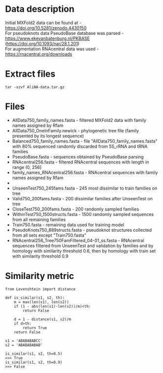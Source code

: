 Data description
===

Initial MXFold2 data can be found at - https://doi.org/10.5281/zenodo.4430150<br />
For pseudoknots data PseudoBase database was parsed - https://www.ekevanbatenburg.nl/PKBASE (https://doi.org/10.1093/nar/28.1.201)<br />
For augmentation RNAcentral data was used - https://rnacentral.org/downloads<br />

# Extract files
```
tar -xzvf AliNA-data.tar.gz
```

# Files
- AllData750_family_names.fasta - filtered MXFold2 data with family names assigned by Rfam
- AllData750_OneInFamily.newick - phylogenetic tree file (family presented by its longest sequence) 
- Balanced750_family_names.fasta - file "AllData750_family_names.fasta" with 80% sequenced randomly discarded from 5S_rRNA and tRNA families 
- PseudoBase.fasta - sequences obtained by PseudoBase parsing
- RNAcentral256.fasta - filtered RNAcentral sequences with length in range (0, 256]
- family_names_RNAcentral256.fasta - RNAcentral sequences with family names assigned by Rfam
-
- UnseenTest750_245fams.fasta - 245 most dissimilar to train families on tree
- Valid750_200fams.fasta - 200 dissimilar families after UnseenTest on tree
- CloseTest750_200fams.fasta - 200 randomly sampled families
- WithinTest750_1500structs.fasta - 1500 randomly sampled sequences from all remaining families
- Train750.fasta - remaining data used for training model
- PseudoKnots750_889structs.fasta - pseudoknot structures collected from all sets except "Train750.fasta"
- RNAcentral256_Tree750FamFiltered_04-01_ss.fasta - RNAcentral sequences filtered from UnseenTest and validation by families and by homology with similarity threshold 0.6, then by homology with train set with similarity threshold 0.9

# Similarity metric
```
from Levenshtein import distance

def is_similar(s1, s2, th):
    m = max(len(s1), len(s2))
    if (1 - abs(len(s1)-len(s2))/m)<th:
        return False
    
    d = 1 - distance(s1, s2)/m
    if d>th:
        return True
    return False
    
s1 = 'ABABABABCC'
s2 = 'ABABABABAB'

is_similar(s1, s2, th=0.5)
>>> True
is_similar(s1, s2, th=0.9)
>>> False
```
